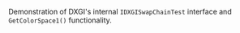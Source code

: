 Demonstration of DXGI's internal `IDXGISwapChainTest` interface and `GetColorSpace1()` functionality.